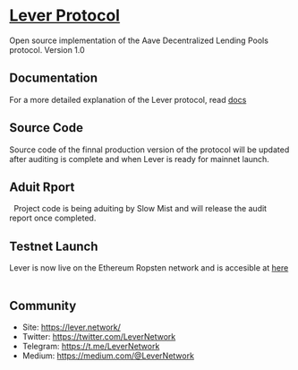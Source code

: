 # [Lever Protocol](https://www.lever.network)

Open source implementation of the Aave Decentralized Lending Pools protocol. Version 1.0
&nbsp;
## Documentation

For a more detailed explanation of the Lever protocol, read [docs](https://docs.lever.network)
&nbsp;
## Source Code

Source code of the finnal production version of the protocol will be updated after auditing is complete and when Lever is ready for mainnet launch.
&nbsp;
## Aduit Rport
&nbsp;
Project code is being aduiting by Slow Mist and will release the audit report once completed.
&nbsp;
## Testnet Launch

Lever is now live on the Ethereum Ropsten network and is accesible at [here](https://ropsten.lever.network)
&nbsp;
## Community

- Site: https://lever.network/
- Twitter: https://twitter.com/LeverNetwork
- Telegram: https://t.me/LeverNetwork
- Medium: https://medium.com/@LeverNetwork
